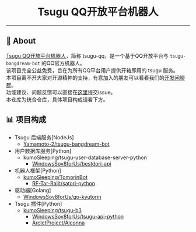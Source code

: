 

<div align="center">


<h1 align="center"> Tsugu QQ开放平台机器人 </h1>

</div> 


---

## 📢 About

[Tsugu QQ开放平台机器人](https://qun.qq.com/qqweb/qunpro/jump?id=qun-robot-sharerobot_appid=102076262&robot_uin=3889000770)，简称 tsugu-qq，是一个基于QQ开放平台与 `tsugu-bangdream-bot` 的QQ官方机器人。    
该项目完全公益免费，旨在为所有QQ平台用户提供开箱即用的 tsugu 服务。   
本项目离不开大家对开源精神的支持，有意加入的朋友可以看看我们的[开发闲聊群](666808414)。    
功能建议、问题反馈可以直接在[这里](https://github.com/kumoSleeping/tsugu-qq-open-platform-bot/issues/new)提交issue。   
本仓库为统合仓库，具体项目构成请看下方。   

## 📊 项目构成

- Tsugu 后端服务[NodeJs]
  - [Yamamoto-2/tsugu-bangdream-bot](https://github.com/Yamamoto-2/tsugu-bangdream-bot)
- 用户数据库服务[Python]
  - kumoSleeping/tsugu-user-database-server-python
    - [WindowsSov8forUs/bestdori-api](https://github.com/WindowsSov8forUs/bestdori-api)
- 机器人框架[Python]
  - [kumoSleeping/TomorinBot](https://github.com/kumoSleeping/TomorinBot)
      - [RF-Tar-Railt/satori-python](https://github.com/RF-Tar-Railt/satori-python)
- 驱动器[Golang]
  - [WindowsSov8forUs/go-kyutorin](https://github.com/WindowsSov8forUs/go-kyutorin)
- Tsugu 插件[Python]
    - [kumoSleeping/tsugu-b3](https://github.com/kumoSleeping/tsugu-b3)
      - [WindowsSov8forUs/tsugu-api-python](https://github.com/WindowsSov8forUs/tsugu-api-python)
      - [ArcletProject/Alconna](https://github.com/ArcletProject/Alconna)


